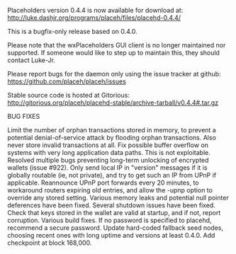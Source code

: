 Placeholders version 0.4.4 is now available for download at:
http://luke.dashjr.org/programs/placeh/files/placehd-0.4.4/

This is a bugfix-only release based on 0.4.0.

Please note that the wxPlaceholders GUI client is no longer maintained nor supported. If someone would like to step up to maintain this, they should contact Luke-Jr.

Please report bugs for the daemon only using the issue tracker at github:
https://github.com/placeh/placeh/issues

Stable source code is hosted at Gitorious:
http://gitorious.org/placeh/placehd-stable/archive-tarball/v0.4.4#.tar.gz

BUG FIXES

Limit the number of orphan transactions stored in memory, to prevent a potential denial-of-service attack by flooding orphan transactions. Also never store invalid transactions at all.
Fix possible buffer overflow on systems with very long application data paths. This is not exploitable.
Resolved multiple bugs preventing long-term unlocking of encrypted wallets (issue #922).
Only send local IP in "version" messages if it is globally routable (ie, not private), and try to get such an IP from UPnP if applicable.
Reannounce UPnP port forwards every 20 minutes, to workaround routers expiring old entries, and allow the -upnp option to override any stored setting.
Various memory leaks and potential null pointer deferences have been
fixed.
Several shutdown issues have been fixed.
Check that keys stored in the wallet are valid at startup, and if not,
report corruption.
Various build fixes.
If no password is specified to placehd, recommend a secure password.
Update hard-coded fallback seed nodes, choosing recent ones with long uptime and versions at least 0.4.0.
Add checkpoint at block 168,000.

